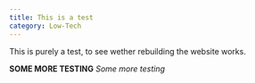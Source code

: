 ```yaml
---
title: This is a test
category: Low-Tech
---
```

This is purely a test, to see wether rebuilding the website works.

**SOME MORE TESTING**
*Some more testing*
